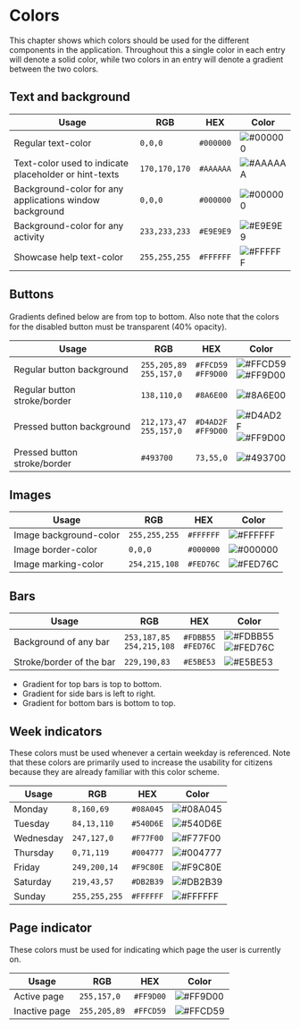 # Colors

This chapter shows which colors should be used for the different components in the application.
Throughout this a single color in each entry will denote a solid color, while two colors in an entry will denote a gradient between the two colors.

## Text and background

|Usage|RGB | HEX| Color |
|---|---|---|---|
| Regular text-color | `0,0,0` | `#000000`|![#000000](https://placehold.it/15/000000/000000?text=+) |
| Text-color used to indicate placeholder or hint-texts |`170,170,170`|`#AAAAAA` |![#AAAAAA](https://placehold.it/15/AAAAAA/000000?text=+) |
| Background-color for any applications window background | `0,0,0`|`#000000` | ![#000000](https://placehold.it/15/000000/000000?text=+)|
| Background-color for any activity | `233,233,233`|`#E9E9E9` | ![#E9E9E9](https://placehold.it/15/E9E9E9/000000?text=+)|
| Showcase help text-color |`255,255,255` |  `#FFFFFF` |![#FFFFFF](https://placehold.it/15/FFFFFF/000000?text=+)|

## Buttons

Gradients deﬁned below are from top to bottom. Also note that the colors for the disabled button must be transparent (40% opacity).

|Usage|RGB|HEX|Color|
|---|---|---|---|
| Regular button background | `255,205,89` <br> `255,157,0`|`#FFCD59` <br> `#FF9D00` |![#FFCD59](https://placehold.it/15/FFCD59/000000?text=+)<br> ![#FF9D00](https://placehold.it/15/FF9D00/000000?text=+)
| Regular button stroke/border | `138,110,0` |`#8A6E00`| ![#8A6E00](https://placehold.it/15/8A6E00/000000?text=+) |
| Pressed button background|`212,173,47`<br> `255,157,0`| `#D4AD2F` <br> `#FF9D00` |  ![#D4AD2F](https://placehold.it/15/D4AD2F/000000?text=+) <br>![#FF9D00](https://placehold.it/15/FF9D00/000000?text=+)
| Pressed button stroke/border | `#493700` |`73,55,0`|![#493700](https://placehold.it/15/493700/000000?text=+)

## Images

|Usage|RGB|HEX|Color|
|---|---|---|---|
| Image background-color|`255,255,255`| `#FFFFFF`| ![#FFFFFF](https://placehold.it/15/FFFFFF/000000?text=+)
|Image border-color |`0,0,0`| `#000000`| ![#000000](https://placehold.it/15/000000/000000?text=+)
|Image marking-color |`254,215,108`| `#FED76C`| ![#FED76C](https://placehold.it/15/FED76C/000000?text=+)

## Bars

|Usage|RGB|HEX|Color|
|---|---|---|---|
| Background of any bar|`253,187,85` <br>`254,215,108`| `#FDBB55`<br> `#FED76C` | ![#FDBB55](https://placehold.it/15/FDBB55/000000?text=+) <br> ![#FED76C](https://placehold.it/15/FED76C/000000?text=+)
|Stroke/border of the bar|`229,190,83`| `#E5BE53`| ![#E5BE53](https://placehold.it/15/E5BE53/000000?text=+)

- Gradient for top bars is top to bottom.
- Gradient for side bars is left to right.
- Gradient for bottom bars is bottom to top.

## Week indicators

These colors must be used whenever a certain weekday is referenced. Note that these colors are primarily used to increase the usability for citizens because they are already familiar with this color scheme.

|Usage|RGB|HEX|Color|
|---|---|---|---|
| Monday |`8,160,69` | `#08A045`| ![#08A045](https://placehold.it/15/08A045/000000?text=+)
| Tuesday |`84,13,110` |`#540D6E`| ![#540D6E](https://placehold.it/15/540D6E/000000?text=+)
| Wednesday |`247,127,0`| `#F77F00`| ![#F77F00](https://placehold.it/15/F77F00/000000?text=+)
| Thursday |`0,71,119`| `#004777`| ![#004777](https://placehold.it/15/004777/000000?text=+)
| Friday |`249,200,14` |`#F9C80E`| ![#F9C80E](https://placehold.it/15/F9C80E/000000?text=+)
| Saturday |`219,43,57` |`#DB2B39`| ![#DB2B39](https://placehold.it/15/DB2B39/000000?text=+)
| Sunday |`255,255,255` |`#FFFFFF`| ![#FFFFFF](https://placehold.it/15/FFFFFF/000000?text=+)

## Page indicator

These colors must be used for indicating which page the user is currently on.

|Usage|RGB|HEX|Color|
|---|---|---|---|
| Active page |`255,157,0` |`#FF9D00` |![#FF9D00](https://placehold.it/15/FF9D00/000000?text=+)
| Inactive page | `255,205,89` |`#FFCD59`| ![#FFCD59](https://placehold.it/15/FFCD59/000000?text=+)
